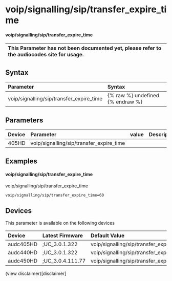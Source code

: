 ﻿---
description: voip/signalling/sip/transfer_expire_time
search: false
---

# voip/signalling/sip/transfer_expire_time

#### voip/signalling/sip/transfer_expire_time


| This Parameter has not been documented yet, please refer to the audiocodes site for usage.  |
| :--- |

## Syntax
| Parameter | Syntax |
| :--- | :--- |
|voip/signalling/sip/transfer_expire_time | {% raw %} undefined {% endraw %} |

## Parameters
|Device|Parameter|value|Description|
|:---|:---|:---|:---|
| 405HD | voip/signalling/sip/transfer_expire_time |  |  |

## Examples
#### voip/signalling/sip/transfer_expire_time

voip/signalling/sip/transfer_expire_time

```
voip/signalling/sip/transfer_expire_time=60
```

## Devices
This parameter is available on the following devices

| Device | Latest Firmware | Default Value |
|:---|:---|:---|
| audc405HD | ;UC_3.0.1.322 | voip/signalling/sip/transfer_expire_time=60 
| audc440HD | ;UC_3.0.1.322 | voip/signalling/sip/transfer_expire_time=60 
| audc450HD | ;UC_3.0.4.111.77 | voip/signalling/sip/transfer_expire_time=60 

(view disclaimer)[disclaimer]
